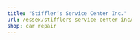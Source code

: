 ```yaml
---
title: "Stiffler’s Service Center Inc."
url: /essex/stifflers-service-center-inc/
shop: car repair
---
```

